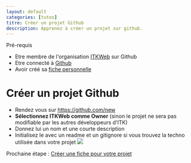 ```yaml
---
layout: default
categories: [tutos]
titre: Créer un projet Github
description: Apprenez à créer un projet sur github.
---
```


<div class="requirements text-center">
	<div class="requirements-title specialfont-bold">Pré-requis</div>
	<ul>
		<li>Etre membre de l'organisation <a class="link" href="https://github.com/ITKWeb" target="_blank">ITKWeb</a> sur Github</li>
		<li>Etre connecté à <a class="link" href="https://github.com/login" target="_blank">Github</a></li>
		<li>Avoir créé sa <a class="link" href="{{site.baseurl}}{% post_url tutos/2013-10-04-creer-fiche-membre%}">fiche personnelle</a></li>
	</ul>
</div>
<h1 class="text-center">Créer un projet Github</h1>
<div class="max-width">
	<ul class="stepbystep">
		<li>Rendez vous sur <a class="link" href="https://github.com/new" target="_blank">https://github.com/new</a></li>
		<li><b>Sélectionnez ITKWeb comme Owner</b> (sinon le projet ne sera pas modifiable par les autres développeurs d'ITK)</li>
		<li>Donnez lui un nom et une courte description</li>
		<li>Initialisez le avec un readme et un gitignore si vous trouvez la techno utilisée dans votre projet
			<img src="{{site.baseurl}}/images/tutos/creer_un_projet.png" />
		</li>
	</ul>
</div>
<div class="next text-center specialfont-bold">
	Prochaine étape : <a class="link" href="{{site.baseurl}}{% post_url tutos/2013-10-04-creer-fiche-projet %}">Créer une fiche pour votre projet</a>
</div>

